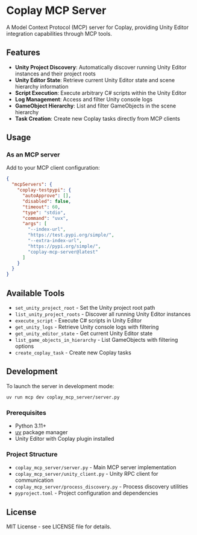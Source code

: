 # Coplay MCP Server

A Model Context Protocol (MCP) server for Coplay, providing Unity Editor integration capabilities through MCP tools.

## Features

- **Unity Project Discovery**: Automatically discover running Unity Editor instances and their project roots
- **Unity Editor State**: Retrieve current Unity Editor state and scene hierarchy information
- **Script Execution**: Execute arbitrary C# scripts within the Unity Editor
- **Log Management**: Access and filter Unity console logs
- **GameObject Hierarchy**: List and filter GameObjects in the scene hierarchy
- **Task Creation**: Create new Coplay tasks directly from MCP clients

## Usage

### As an MCP server

Add to your MCP client configuration:

```json
{
  "mcpServers": {
    "coplay-testpypi": {
      "autoApprove": [],
      "disabled": false,
      "timeout": 60,
      "type": "stdio",
      "command": "uvx",
      "args": [
        "--index-url",
        "https://test.pypi.org/simple/",
        "--extra-index-url",
        "https://pypi.org/simple/",
        "coplay-mcp-server@latest"
      ]
    }
  }
}
```

## Available Tools

- `set_unity_project_root` - Set the Unity project root path
- `list_unity_project_roots` - Discover all running Unity Editor instances
- `execute_script` - Execute C# scripts in Unity Editor
- `get_unity_logs` - Retrieve Unity console logs with filtering
- `get_unity_editor_state` - Get current Unity Editor state
- `list_game_objects_in_hierarchy` - List GameObjects with filtering options
- `create_coplay_task` - Create new Coplay tasks

## Development

To launch the server in development mode:

```bash
uv run mcp dev coplay_mcp_server/server.py
```

### Prerequisites

- Python 3.11+
- [uv](https://docs.astral.sh/uv/) package manager
- Unity Editor with Coplay plugin installed

### Project Structure

- `coplay_mcp_server/server.py` - Main MCP server implementation
- `coplay_mcp_server/unity_client.py` - Unity RPC client for communication
- `coplay_mcp_server/process_discovery.py` - Process discovery utilities
- `pyproject.toml` - Project configuration and dependencies

## License

MIT License - see LICENSE file for details.
